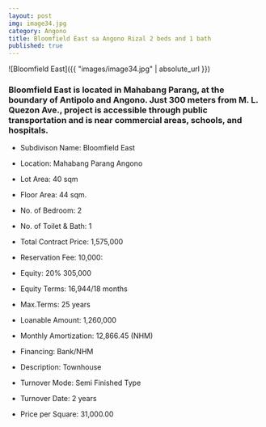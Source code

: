 ```yaml
---
layout: post
img: image34.jpg
category: Angono
title: Bloomfield East sa Angono Rizal 2 beds and 1 bath
published: true
---
```


![Bloomfield East]({{ "images/image34.jpg" | absolute_url }})

<h3>Bloomfield East is located in Mahabang Parang, at the boundary of Antipolo and Angono.   Just 300 meters from M. L. Quezon Ave., project is accessible through public transportation and is near commercial areas, schools, and hospitals.</h3>

- Subdivison Name: Bloomfield East
- Location: Mahabang Parang Angono
- Lot Area: 40 sqm
- Floor Area: 44 sqm.
- No. of Bedroom: 2
- No. of Toilet & Bath: 1

- Total Contract Price: 1,575,000
- Reservation Fee: 10,000:
- Equity: 20% 305,000
- Equity Terms: 16,944/18 months
- Max.Terms: 25 years
- Loanable Amount: 1,260,000
- Monthly Amortization: 12,866.45 (NHM)

- Financing: Bank/NHM
- Description: Townhouse
- Turnover Mode: Semi Finished Type
- Turnover Date: 2 years
- Price per Square: 31,000.00
